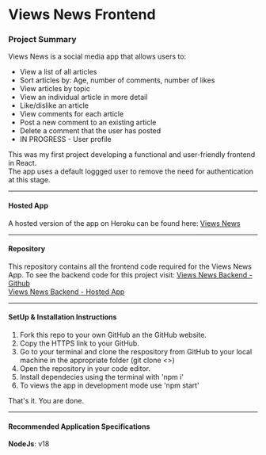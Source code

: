 # Views News Frontend

### Project Summary
Views News is a social media app that allows users to:
* View a list of all articles
* Sort articles by: Age, number of comments, number of likes
* View articles by topic
* View an individual article in more detail
* Like/dislike an article
* View comments for each article
* Post a new comment to an existing article
* Delete a comment that the user has posted
* IN PROGRESS - User profile

This was my first project developing a functional and user-friendly frontend in React.  
The app uses a default loggged user to remove the need for authentication at this stage.

-----
#### Hosted App  
A hosted version of the app on Heroku can be found here: [Views News]()

-----
####  Repository  
This repository contains all the frontend code required for the Views News App. To see the backend code for this project visit: 
[Views News Backend - Github](https://github.com/GeoMx2022/backend-project-nc-news)  
[Views News Backend - Hosted App](https://nc-news-application.herokuapp.com/api)

-----
####  SetUp & Installation Instructions
1. Fork this repo to your own GitHub an the GitHub website.
2. Copy the HTTPS link to your GitHub. 
3. Go to your terminal and clone the respository from GitHub to your local machine in the appropriate folder (git clone <<your-github-HTTPSlink>>)
4. Open the repository in your code editor.
5. Install dependecies using the terminal with 'npm i'
6. To views the app in development mode use 'npm start'

That's it. You are done.  

-----
####  Recommended Application Specifications  
**NodeJs**: v18  
